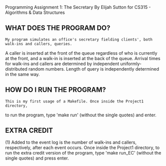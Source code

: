 Programming Assignment 1: The Secretary 
By Elijah Sutton for CS315 - Algorithms & Data Structures

WHAT DOES THE PROGRAM DO?
------------------------------
	My program simulates an office's secretary fielding clients', both walk-ins and callers, queries.
A caller is inserted at the front of the queue regardless of who is currently at the front, and a  walk-in
is inserted at the back of the queue.
	Arrival times for walk-ins and callers are determined by independent uniformly-distributed random numbers.
Length of query is independently determined in the same way.


HOW DO I RUN THE PROGRAM?
-----------------------------
	This is my first usage of a Makefile. Once inside the Project1 directory,
to run the program, type 'make run' (without the single quotes) and enter.


EXTRA CREDIT
----------------------------
(1)	Added to the event log is the number of walk-ins and callers, respectively, after each event occurs.
Once inside the Project1 directory, to run the extra credit version of the program,
type 'make run_EC' (without the single quotes) and press enter.
